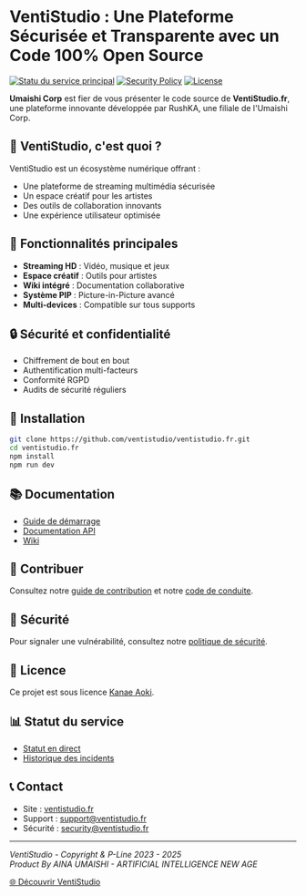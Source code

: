 # VentiStudio : Une Plateforme Sécurisée et Transparente avec un Code 100% Open Source

[![Statu du service principal](https://uptime.betterstack.com/status-badges/v3/monitor/1oteu.svg)](https://uptime.betterstack.com/?utm_source=status_badge)
[![Security Policy](https://img.shields.io/badge/security-policy-brightgreen.svg)](https://ventistudio.fr/security)
[![License](https://img.shields.io/badge/license-Kanae%20Aoki-blue.svg)](https://ventistudio.fr/licence)

**Umaishi Corp** est fier de vous présenter le code source de **VentiStudio.fr**, une plateforme innovante développée par RushKA, une filiale de l'Umaishi Corp.

## 🎯 VentiStudio, c'est quoi ?
VentiStudio est un écosystème numérique offrant :
- Une plateforme de streaming multimédia sécurisée
- Un espace créatif pour les artistes
- Des outils de collaboration innovants
- Une expérience utilisateur optimisée

## 🌟 Fonctionnalités principales
- **Streaming HD** : Vidéo, musique et jeux
- **Espace créatif** : Outils pour artistes
- **Wiki intégré** : Documentation collaborative
- **Système PIP** : Picture-in-Picture avancé
- **Multi-devices** : Compatible sur tous supports

## 🔒 Sécurité et confidentialité
- Chiffrement de bout en bout
- Authentification multi-facteurs
- Conformité RGPD
- Audits de sécurité réguliers

## 🚀 Installation

```bash
git clone https://github.com/ventistudio/ventistudio.fr.git
cd ventistudio.fr
npm install
npm run dev
```

## 📚 Documentation
- [Guide de démarrage](https://docs.ventistudio.fr/getting-started)
- [Documentation API](https://api.ventistudio.fr/docs)
- [Wiki](https://ventistudio.fr/wiki)

## 🤝 Contribuer
Consultez notre [guide de contribution](CONTRIBUTING.md) et notre [code de conduite](CODE_OF_CONDUCT.md).

## 🔐 Sécurité
Pour signaler une vulnérabilité, consultez notre [politique de sécurité](SECURITY.md).

## 📄 Licence
Ce projet est sous licence [Kanae Aoki](https://ventistudio.fr/licence).

## 📊 Statut du service
- [Statut en direct](https://status.ventistudio.fr)
- [Historique des incidents](https://status.ventistudio.fr/history)

## 📞 Contact
- Site : [ventistudio.fr](https://ventistudio.fr)
- Support : support@ventistudio.fr
- Sécurité : security@ventistudio.fr

---
*VentiStudio - Copyright & P-Line 2023 - 2025*  
*Product By AINA UMAISHI - ARTIFICIAL INTELLIGENCE NEW AGE*

[🌐 Découvrir VentiStudio](https://ventistudio.fr/)

